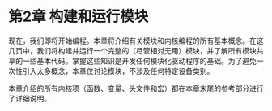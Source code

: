 # 第2章 构建和运行模块

现在，我们即将开始编程。本章将介绍有关模块和内核编程的所有基本概念。在这几页中，我们将构建并运行一个完整的（尽管相对无用）模块，并了解所有模块共享的一些基本代码。掌握这些知识是开发任何模块化驱动程序的基础。为了避免一次性引入太多概念，本章仅讨论模块，不涉及任何特定设备类别。

本章介绍的所有内核项（函数、变量、头文件和宏）都在本章末尾的参考部分进行了详细说明。
